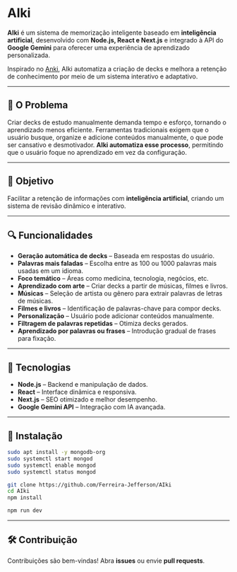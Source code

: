 # AIki

**AIki** é um sistema de memorização inteligente baseado em **inteligência artificial**, desenvolvido com **Node.js, React e Next.js** e integrado à API do **Google Gemini** para oferecer uma experiência de aprendizado personalizada.  

Inspirado no [Anki](https://github.com/ankitects/anki), AIki automatiza a criação de decks e melhora a retenção de conhecimento por meio de um sistema interativo e adaptativo.

---

## 🚨 O Problema  

Criar decks de estudo manualmente demanda tempo e esforço, tornando o aprendizado menos eficiente. Ferramentas tradicionais exigem que o usuário busque, organize e adicione conteúdos manualmente, o que pode ser cansativo e desmotivador. **AIki automatiza esse processo**, permitindo que o usuário foque no aprendizado em vez da configuração.

---

## 🎯 Objetivo  

Facilitar a retenção de informações com **inteligência artificial**, criando um sistema de revisão dinâmico e interativo.

---

## 🔍 Funcionalidades  

- **Geração automática de decks** – Baseada em respostas do usuário.  
- **Palavras mais faladas** – Escolha entre as 100 ou 1000 palavras mais usadas em um idioma.  
- **Foco temático** – Áreas como medicina, tecnologia, negócios, etc.  
- **Aprendizado com arte** – Criar decks a partir de músicas, filmes e livros.  
- **Músicas** – Seleção de artista ou gênero para extrair palavras de letras de músicas.  
- **Filmes e livros** – Identificação de palavras-chave para compor decks.  
- **Personalização** – Usuário pode adicionar conteúdos manualmente.  
- **Filtragem de palavras repetidas** – Otimiza decks gerados.  
- **Aprendizado por palavras ou frases** – Introdução gradual de frases para fixação.  

---

## 🚀 Tecnologias  

- **Node.js** – Backend e manipulação de dados.  
- **React** – Interface dinâmica e responsiva.  
- **Next.js** – SEO otimizado e melhor desempenho.  
- **Google Gemini API** – Integração com IA avançada.  

---

## 📌 Instalação  

```bash
sudo apt install -y mongodb-org
sudo systemctl start mongod
sudo systemctl enable mongod
sudo systemctl status mongod
```

```bash
git clone https://github.com/Ferreira-Jefferson/AIki
cd AIki
npm install

npm run dev
```

---

## 🛠 Contribuição  

Contribuições são bem-vindas! Abra **issues** ou envie **pull requests**.  

